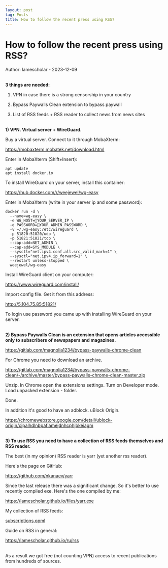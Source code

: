 ```yaml
---
layout: post
tag: Posts
title: How to follow the recent press using RSS?
---
```


# How to follow the recent press using RSS?

Author: lamescholar - 2023-12-09
<br><br>

**3 things are needed:**

1) VPN in case there is a strong censorship in your country

2) Bypass Paywalls Clean extension to bypass paywall

3) List of RSS feeds + RSS reader to collect news from news sites
<br><br>

**1) VPN. Virtual server + WireGuard.**

Buy a virtual server. Connect to it through MobaXterm:

<https://mobaxterm.mobatek.net/download.html>

Enter in MobaXterm (Shift+Insert):

```
apt update
apt install docker.io
```

To install WireGuard on your server, install this container:

<https://hub.docker.com/r/weejewel/wg-easy>

Enter in MobaXterm (write in your server ip and some password):

```
docker run -d \
  --name=wg-easy \
  -e WG_HOST=🚨YOUR_SERVER_IP \
  -e PASSWORD=🚨YOUR_ADMIN_PASSWORD \
  -v ~/.wg-easy:/etc/wireguard \
  -p 51820:51820/udp \
  -p 51821:51821/tcp \
  --cap-add=NET_ADMIN \
  --cap-add=SYS_MODULE \
  --sysctl="net.ipv4.conf.all.src_valid_mark=1" \
  --sysctl="net.ipv4.ip_forward=1" \
  --restart unless-stopped \
  weejewel/wg-easy
  ```
  
Install WireGuard client on your computer:

<https://www.wireguard.com/install/>

Import config file. Get it from this address:

<http://5.104.75.85:51821/>

To login use password you came up with installing WireGuard on your server.
<br><br>

**2) Bypass Paywalls Clean is an extension that opens articles accessible only to subscribers of newspapers and magazines.**

<https://gitlab.com/magnolia1234/bypass-paywalls-chrome-clean>

For Chrome you need to download an archive.

<https://gitlab.com/magnolia1234/bypass-paywalls-chrome-clean/-/archive/master/bypass-paywalls-chrome-clean-master.zip>

Unzip. In Chrome open the extensions settings. Turn on Developer mode. Load unpacked extension - folder.

Done.

In addition it's good to have an adblock. uBlock Origin.

<https://chromewebstore.google.com/detail/ublock-origin/cjpalhdlnbpafiamejdnhcphjbkeiagm>
<br><br>

**3) To use RSS you need to have a collection of RSS feeds themselves and RSS reader.**

The best (in my opinion) RSS reader is yarr (yet another rss reader).

Here's the page on GitHub:

<https://github.com/nkanaev/yarr>

Since the last release there was a significant change. So it's better to use recently compiled exe. Here's the one compiled by me:

<https://lamescholar.github.io/files/yarr.exe>

My collection of RSS feeds:

<a href="/files/subscriptions.opml" download>subscriptions.opml</a>

Guide on RSS in general:

<https://lamescholar.github.io/ru/rss>
<br><br>

As a result we got free (not counting VPN) access to recent publications from hundreds of sources.